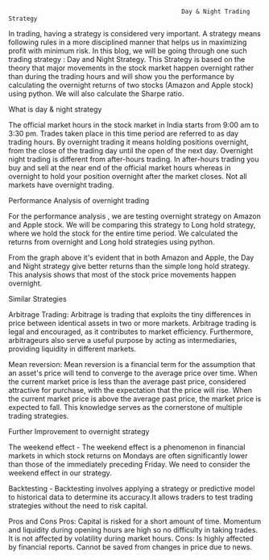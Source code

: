                                                     Day & Night Trading Strategy

  In trading, having a strategy is considered very important. A strategy means following rules in a more disciplined manner that helps us in maximizing profit with minimum risk. In this blog, we will be going through one such trading strategy : Day and Night Strategy. This Strategy is based on the theory that major movements in the stock market happen overnight rather than during the trading hours and will show you the performance by calculating the overnight returns of two stocks (Amazon and Apple stock) using python. We will also calculate the Sharpe ratio.

What is day & night strategy

  The official market hours in the stock market in India starts from 9:00 am to 3:30 pm. Trades taken place in this time period are referred to as day trading hours. By overnight trading it means holding positions overnight, from the close of the trading day until the open of the next day. Overnight night trading is different from after-hours trading. In after-hours trading you buy and sell at the near end of the official market hours whereas in overnight to hold your position overnight after the market closes. Not all markets have overnight trading.

Performance Analysis of overnight trading

  For the performance analysis , we are testing overnight strategy on Amazon and Apple stock. We will be comparing this strategy to Long hold strategy, where we hold the stock for the entire time period. We calculated the returns from overnight and Long hold strategies using python. 





















  From the graph above it's evident that in both Amazon and Apple, the Day and Night strategy give better returns than the simple long hold strategy. This analysis shows that most of the stock price movements happen overnight.

Similar Strategies

  Arbitrage Trading: Arbitrage is trading that exploits the tiny differences in price between identical assets in two or more markets. Arbitrage trading is legal and encouraged, as it contributes to market efficiency. Furthermore, arbitrageurs also serve a useful purpose by acting as intermediaries, providing liquidity in different markets.
  
  Mean reversion: Mean reversion is a financial term for the assumption that an asset's price will tend to converge to the average price over time. When the current market price is less than the average past price, considered attractive for purchase, with the expectation that the price will rise. When the current market price is above the average past price, the market price is expected to fall. This knowledge serves as the cornerstone of multiple trading strategies.

Further Improvement to overnight strategy

  The weekend effect - The weekend effect is a phenomenon in financial markets in which stock returns on Mondays are often significantly lower than those of the immediately preceding Friday. We need to consider the weekend effect in our strategy.
  
  Backtesting - Backtesting involves applying a strategy or predictive model to historical data to determine its accuracy.It allows traders to test trading strategies without the need to risk capital.
  
Pros and Cons
Pros:
  Capital is risked for a short amount of time.
  Momentum and liquidity during opening hours are high so no difficulty in taking trades.
  It is not affected by volatility during market hours.
Cons:
  Is highly affected by financial reports.
  Cannot be saved from changes in price due to news.


